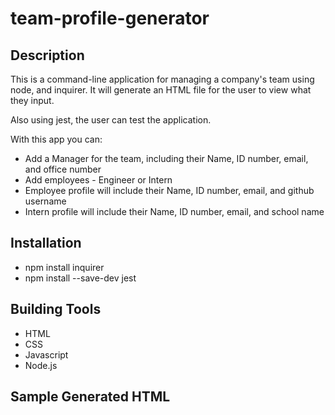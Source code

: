 # team-profile-generator

## Description

This is a command-line application for managing a company's team using node, and inquirer. It will generate an HTML file for the user to view what they input. 

Also using jest, the user can test the application. 

With this app you can: 
 * Add a Manager for the team, including their Name, ID number, email, and office number
 * Add employees - Engineer or Intern
 * Employee profile will include their Name, ID number, email, and github username
 * Intern profile will include their Name, ID number, email, and school name


## Installation
 * npm install inquirer
 * npm install --save-dev jest

## Building Tools
 * HTML
 * CSS
 * Javascript
 * Node.js

## Sample Generated HTML
